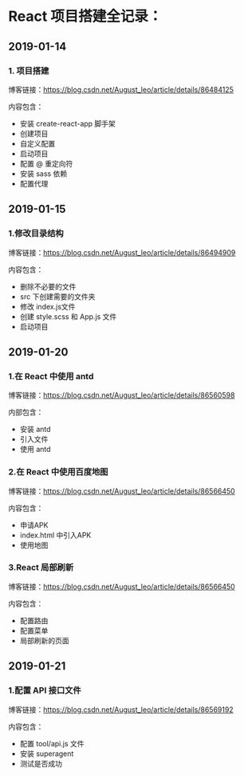 # React 项目搭建全记录：

## 2019-01-14

### 1. 项目搭建

博客链接：https://blog.csdn.net/August_leo/article/details/86484125

内容包含：

- 安装 create-react-app 脚手架
- 创建项目
- 自定义配置
- 启动项目
- 配置 @ 重定向符
- 安装 sass 依赖
- 配置代理

## 2019-01-15

### 1.修改目录结构

博客链接：https://blog.csdn.net/August_leo/article/details/86494909

内容包含：

- 删除不必要的文件
- src 下创建需要的文件夹
- 修改 index.js文件
- 创建 style.scss 和 App.js 文件
- 启动项目

## 2019-01-20

### 1.在 React 中使用 antd

博客链接：https://blog.csdn.net/August_leo/article/details/86560598

内部包含：

- 安装 antd
- 引入文件
- 使用 antd

### 2.在 React 中使用百度地图

博客链接：https://blog.csdn.net/August_leo/article/details/86566450

内容包含：

- 申请APK
- index.html 中引入APK
- 使用地图


### 3.React 局部刷新

博客链接：https://blog.csdn.net/August_leo/article/details/86566450

内容包含：

- 配置路由
- 配置菜单
- 局部刷新的页面

## 2019-01-21

### 1.配置 API 接口文件

博客链接：https://blog.csdn.net/August_leo/article/details/86569192

内容包含：

- 配置 tool/api.js 文件
- 安装 superagent
- 测试是否成功